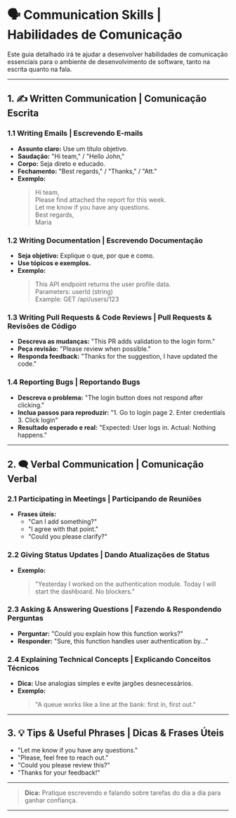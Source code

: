 # 🗣️ Communication Skills | Habilidades de Comunicação

Este guia detalhado irá te ajudar a desenvolver habilidades de comunicação essenciais para o ambiente de desenvolvimento de software, tanto na escrita quanto na fala.

---

## 1. ✍️ Written Communication | Comunicação Escrita

### 1.1 Writing Emails | Escrevendo E-mails

- **Assunto claro:** Use um título objetivo.
- **Saudação:** "Hi team," / "Hello John,"
- **Corpo:** Seja direto e educado.
- **Fechamento:** "Best regards," / "Thanks," / "Att."
- **Exemplo:**
  > Hi team,  
  > Please find attached the report for this week.  
  > Let me know if you have any questions.  
  > Best regards,  
  > Maria

### 1.2 Writing Documentation | Escrevendo Documentação

- **Seja objetivo:** Explique o que, por que e como.
- **Use tópicos e exemplos.**
- **Exemplo:**
  > This API endpoint returns the user profile data.  
  > Parameters: userId (string)  
  > Example: GET /api/users/123

### 1.3 Writing Pull Requests & Code Reviews | Pull Requests & Revisões de Código

- **Descreva as mudanças:** "This PR adds validation to the login form."
- **Peça revisão:** "Please review when possible."
- **Responda feedback:** "Thanks for the suggestion, I have updated the code."

### 1.4 Reporting Bugs | Reportando Bugs

- **Descreva o problema:** "The login button does not respond after clicking."
- **Inclua passos para reproduzir:** "1. Go to login page 2. Enter credentials 3. Click login"
- **Resultado esperado e real:** "Expected: User logs in. Actual: Nothing happens."

---

## 2. 🗨️ Verbal Communication | Comunicação Verbal

### 2.1 Participating in Meetings | Participando de Reuniões

- **Frases úteis:**
  - "Can I add something?"
  - "I agree with that point."
  - "Could you please clarify?"

### 2.2 Giving Status Updates | Dando Atualizações de Status

- **Exemplo:**  
  > "Yesterday I worked on the authentication module. Today I will start the dashboard. No blockers."

### 2.3 Asking & Answering Questions | Fazendo & Respondendo Perguntas

- **Perguntar:** "Could you explain how this function works?"
- **Responder:** "Sure, this function handles user authentication by..."

### 2.4 Explaining Technical Concepts | Explicando Conceitos Técnicos

- **Dica:** Use analogias simples e evite jargões desnecessários.
- **Exemplo:**  
  > "A queue works like a line at the bank: first in, first out."

---

## 3. 💡 Tips & Useful Phrases | Dicas & Frases Úteis

- "Let me know if you have any questions."
- "Please, feel free to reach out."
- "Could you please review this?"
- "Thanks for your feedback!"

---

> **Dica:** Pratique escrevendo e falando sobre tarefas do dia a dia para ganhar confiança.

---
